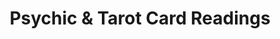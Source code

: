 ---
title: "Psychic & Tarot Card Readings"
url: /trenton/psychic-and-tarot-card-readings/
shop: shop
---